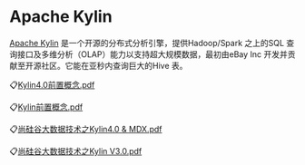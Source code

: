 # Apache Kylin

[Apache Kylin](https://kylin.apache.org/cn/) 是一个开源的分布式分析引擎，提供Hadoop/Spark 之上的SQL
查询接口及多维分析（OLAP）能力以支持超大规模数据，最初由eBay Inc 开发并贡献至开源社区。它能在亚秒内查询巨大的Hive 表。

:clipboard:[Kylin4.0前置概念.pdf](file/Kylin4.0前置概念.pdf)

:clipboard:[Kylin前置概念.pdf](file/Kylin前置概念.pdf)

:clipboard:[尚硅谷大数据技术之Kylin4.0 & MDX.pdf](file/尚硅谷大数据技术之Kylin4.0&MDX.pdf)

:clipboard:[尚硅谷大数据技术之Kylin V3.0.pdf](file/尚硅谷大数据技术之KylinV3.0.pdf)
